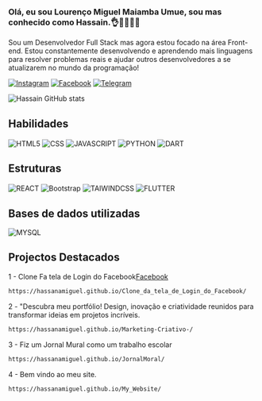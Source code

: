 ### Olá, eu sou Lourenço Miguel Maiamba Umue, sou mas conhecido como Hassain.👌👨‍💻🫰🏀

<p>Sou um Desenvolvedor Full Stack mas agora estou focado na área Front-end. Estou constantemente desenvolvendo e aprendendo mais linguagens para resolver problemas reais e ajudar outros desenvolvedores a se atualizarem no mundo da programação!</p>


[![Instagram](https://img.shields.io/badge/Instagram-E4405F?style=for-the-badge&logo=instagram&logoColor=white)](https://www.instagram.com/wanderleyhassain/)
[![Facebook](https://img.shields.io/badge/Facebook-1877F2?style=for-the-badge&logo=facebook&logoColor=white)](https://www.facebook.com/asanamiguel.locura)
[![Telegram](https://img.shields.io/badge/Telegram-2CA5E0?style=for-the-badge&logo=telegram&logoColor=white)](https://t.me/hassainmiguel)

![Hassain GitHub stats](https://github-readme-stats.vercel.app/api?username=Hassanamiguel&show_icons=true&theme=dracula)

## Habilidades


<div style="align:start;">
    <img align="center" alt="HTML5" src="https://img.shields.io/badge/HTML5-E34F26?style=for-the-badge&logo=html5&logoColor=white" />
    <img align="center" alt="CSS" src="https://img.shields.io/badge/CSS3-1572B6?style=for-the-badge&logo=css3&logoColor=white" />
    <img align="center" alt="JAVASCRIPT" src="https://img.shields.io/badge/JavaScript-F7DF1E?style=for-the-badge&logo=javascript&logoColor=black" />
    <img align="center" alt="PYTHON" src="https://img.shields.io/badge/Python-14354C?style=for-the-badge&logo=python&logoColor=white" />
    <img align="center" alt="DART" src="https://img.shields.io/badge/Dart-0175C2?style=for-the-badge&logo=dart&logoColor=white" />
</div>


## Estruturas


<div style="align:start;">
    <img align="center" alt="REACT" src="https://img.shields.io/badge/React-20232A?style=for-the-badge&logo=react&logoColor=61DAFB" />
    <img align="center" alt="Bootstrap" src="https://img.shields.io/badge/Bootstrap-563D7C?style=for-the-badge&logo=bootstrap&logoColor=white" />
    <img align="center" alt="TAIWINDCSS" src="https://img.shields.io/badge/Tailwind_CSS-38B2AC?style=for-the-badge&logo=tailwind-css&logoColor=white" />
    <img align="center" alt="FLUTTER" src="https://img.shields.io/badge/Flutter-02569B?style=for-the-badge&logo=flutter&logoColor=white" />
</div>


## Bases de dados utilizadas

<div style="align:start;">
    <img align="center" alt="MYSQL" src="https://img.shields.io/badge/MySQL-00000F?style=for-the-badge&logo=mysql&logoColor=white" />
</div>



<h2>Projectos Destacados</h4>
<p>
    1 - Clone Fa tela de Login do Facebook<a href="https://www.facebook.com/">Facebook</a>
</p>

```markdown
https://hassanamiguel.github.io/Clone_da_tela_de_Login_do_Facebook/
```
<p>
    2 - "Descubra meu portfólio! Design, inovação e criatividade reunidos para transformar ideias em projetos incríveis.
</p>

```markdown
https://hassanamiguel.github.io/Marketing-Criativo-/
```

<p>
    3 - Fiz um Jornal Mural como um trabalho escolar
</p>

```markdown
https://hassanamiguel.github.io/JornalMoral/
```


<p>
    4 - Bem vindo ao meu site.
</p>

```markdown
https://hassanamiguel.github.io/My_Website/
```


